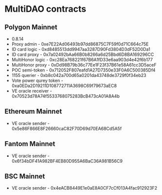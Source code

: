 # MultiDAO contracts
## Polygon Mainnet
- 0.8.14
- Proxy admin - 0xe7E22Ad06493b97dd86875C7F59f0d71C664c75E
- ID card logic - 0xd8485513dd9947aa3287D90Fd3804D3dF52D0Da1
- ID card proxy - 0x7a02492bAa66B0b8266a6d25Bbd6D8BA169296CC
- MultiHonor logic - 0xc28Ea768221f67B6A1fD33e6aa903d4e42f6b177
- MultiHonor proxy - 0xDd98B79b36c77Ee1F23f37B61e58A61cc3D5aceF
- POC semi-token - 0x712052F807eafd1A27D7350e33F0A6C500385Df4
- 1155 querier - 0xb8c042a700d65a0201da43748de3729f0f34eb23
- Vote power qurey token - 0xa0EDa2D19211D108772711A3698C69f79673aEC8
- VE oracle receiver - 0x70523d78A74f5533768075283BcB473cA01A8A4b

## Ethereum Mainnet
- VE oracle sender - 0x5e86F866E8F26660caC82F70D69d70EA68Cd5A5f

## Fantom Mainnet
- VE oracle sender - 0x6f34bDF41A982BF4EB80D955A6BaC36A981B56C9

## BSC Mainnet
- VE oracle sender - 0x4eACB8449E1e0aE8A0CF7cCf013A4fac912923F2